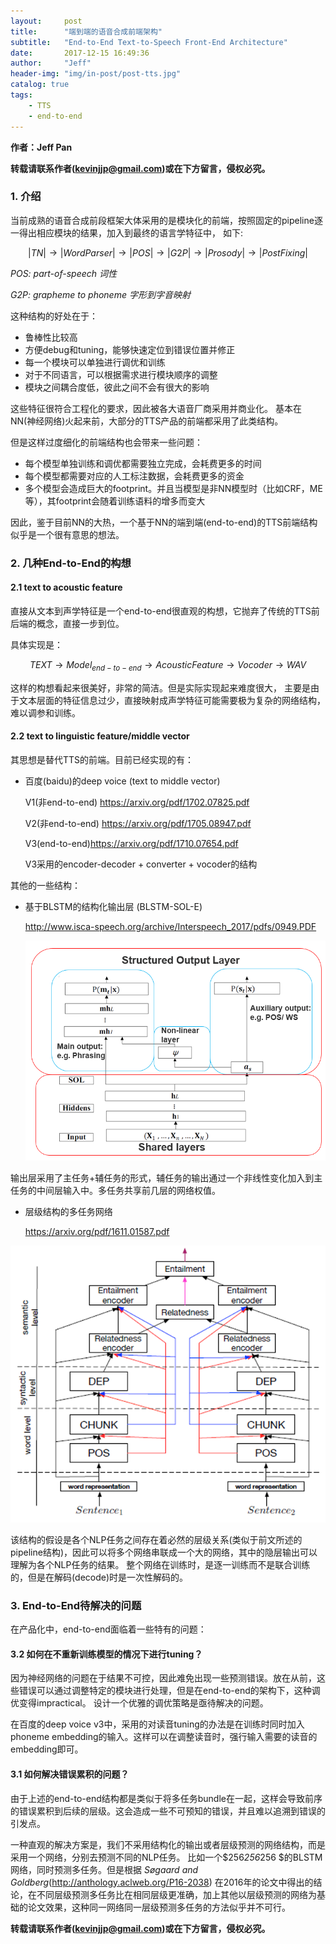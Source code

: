 ```yaml
---
layout:     post
title:      "端到端的语音合成前端架构"
subtitle:   "End-to-End Text-to-Speech Front-End Architecture"
date:       2017-12-15 16:49:36
author:     "Jeff"
header-img: "img/in-post/post-tts.jpg"
catalog: true
tags:
    - TTS
    - end-to-end
---
```


**作者：Jeff Pan**

**转载请联系作者(kevinjjp@gmail.com)或在下方留言，侵权必究。**

### 1. 介绍

当前成熟的语音合成前段框架大体采用的是模块化的前端，按照固定的pipeline逐一得出相应模块的结果，加入到最终的语言学特征中， 如下:

$$|TN| \rightarrow |Word Parser| \rightarrow |POS| \rightarrow |G2P| \rightarrow |Prosody| \rightarrow |PostFixing|$$

*POS: part-of-speech 词性*

*G2P: grapheme to phoneme 字形到字音映射*

这种结构的好处在于：

- 鲁棒性比较高
- 方便debug和tuning，能够快速定位到错误位置并修正
- 每一个模块可以单独进行调优和训练
- 对于不同语言，可以根据需求进行模块顺序的调整
- 模块之间耦合度低，彼此之间不会有很大的影响

这些特征很符合工程化的要求，因此被各大语音厂商采用并商业化。 基本在NN(神经网络)火起来前，大部分的TTS产品的前端都采用了此类结构。

但是这样过度细化的前端结构也会带来一些问题：

- 每个模型单独训练和调优都需要独立完成，会耗费更多的时间
- 每个模型都需要对应的人工标注数据，会耗费更多的资金
- 多个模型会造成巨大的footprint。并且当模型是非NN模型时（比如CRF，ME等），其footprint会随着训练语料的增多而变大

因此，鉴于目前NN的大热，一个基于NN的端到端(end-to-end)的TTS前端结构似乎是一个很有意思的想法。

### 2. 几种End-to-End的构想

#### 2.1 text to acoustic feature

直接从文本到声学特征是一个end-to-end很直观的构想，它抛弃了传统的TTS前后端的概念，直接一步到位。

具体实现是：

$$TEXT \rightarrow Model_{end-to-end} \rightarrow Acoustic Feature \rightarrow Vocoder \rightarrow WAV$$

这样的构想看起来很美好，非常的简洁。但是实际实现起来难度很大， 主要是由于文本层面的特征信息过少，直接映射成声学特征可能需要极为复杂的网络结构，难以调参和训练。

#### 2.2 text to linguistic feature/middle vector

其思想是替代TTS的前端。目前已经实现的有：

- 百度(baidu)的deep voice (text to middle vector)

  V1(非end-to-end) https://arxiv.org/pdf/1702.07825.pdf

  V2(非end-to-end) https://arxiv.org/pdf/1705.08947.pdf

  V3(end-to-end)https://arxiv.org/pdf/1710.07654.pdf

  V3采用的encoder-decoder + converter + vocoder的结构

其他的一些结构：

- 基于BLSTM的结构化输出层 (BLSTM-SOL-E)

  http://www.isca-speech.org/archive/Interspeech_2017/pdfs/0949.PDF

  ![BLSTM-sol-e](/img/in-post/post-end-to-end-tts/BLSTM-sol-e.png)

输出层采用了主任务+辅任务的形式，辅任务的输出通过一个非线性变化加入到主任务的中间层输入中。多任务共享前几层的网络权值。

- 层级结构的多任务网络

  https://arxiv.org/pdf/1611.01587.pdf

![joint-nn](/img/in-post/post-end-to-end-tts/joint-nn.png)

该结构的假设是各个NLP任务之间存在着必然的层级关系(类似于前文所述的pipeline结构)，因此可以将多个网络串联成一个大的网络，其中的隐层输出可以理解为各个NLP任务的结果。 整个网络在训练时，是逐一训练而不是联合训练的，但是在解码(decode)时是一次性解码的。

### 3. End-to-End待解决的问题

在产品化中，end-to-end面临着一些特有的问题：

#### 3.2  如何在不重新训练模型的情况下进行tuning？

  因为神经网络的问题在于结果不可控，因此难免出现一些预测错误。放在从前，这些错误可以通过调整特定的模块进行处理，但是在end-to-end的架构下，这种调优变得impractical。 设计一个优雅的调优策略是亟待解决的问题。 

  在百度的deep voice v3中，采用的对读音tuning的办法是在训练时同时加入phoneme embedding的输入。这样可以在调整读音时，强行输入需要的读音的embedding即可。

#### 3.1 如何解决错误累积的问题？

  由于上述的end-to-end结构都是类似于将多任务bundle在一起，这样会导致前序的错误累积到后续的层级。这会造成一些不可预知的错误，并且难以追溯到错误的引发点。

  一种直观的解决方案是，我们不采用结构化的输出或者层级预测的网络结构，而是采用一个网络，分别去预测不同的NLP任务。 比如一个$256*256*256 $的BLSTM网络，同时预测多任务。但是根据 *Søgaard and Goldberg*(http://anthology.aclweb.org/P16-2038) 在2016年的论文中得出的结论，在不同层级预测多任务比在相同层级更准确，加上其他以层级预测的网络为基础的论文效果，这种同一网络同一层级预测多任务的方法似乎并不可行。

**转载请联系作者(kevinjjp@gmail.com)或在下方留言，侵权必究。**



